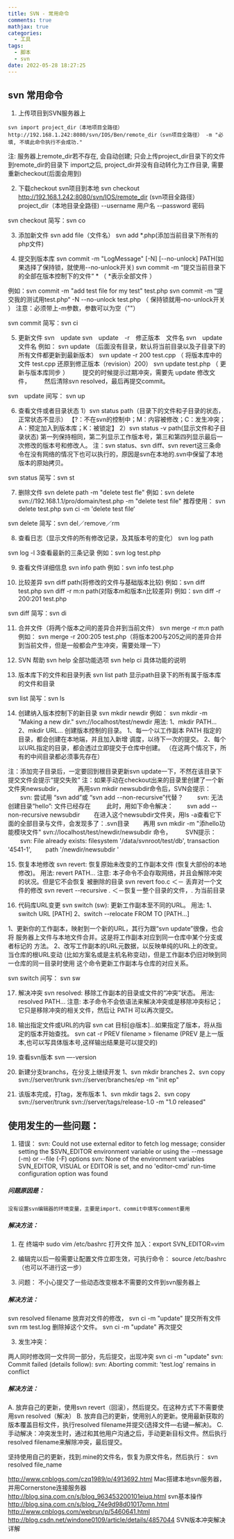 ```yaml
---
title: SVN - 常用命令
comments: true
mathjax: true
categories:
  - 工具
tags:
  - 脚本
  - svn
date: 2022-05-28 18:27:25
---
```



## svn 常用命令

1. 上传项目到SVN服务器上


```
svn import project_dir（本地项目全路径） http://192.168.1.242:8080/svn/IOS/Ben/remote_dir（svn项目全路径） -m "必填, 不填此命令执行不会成功."
```
注: 服务器上remote_dir若不存在, 会自动创建;
只会上传project_dir目录下的文件到remote_dir的目录下
import之后, project_dir并没有自动转化为工作目录, 需要重新checkout(后面会用到)


2. 下载checkout svn项目到本地
svn checkout http://192.168.1.242:8080/svn/IOS/remote_dir (svn项目全路径）project_dir（本地目录全路径) --username 用户名 --password 密码

svn checkout 简写：svn co


3. 添加新文件
svn add file（文件名）
svn add *.php(添加当前目录下所有的php文件)


4. 提交到版本库
svn commit -m "LogMessage" [-N] [--no-unlock] PATH(如果选择了保持锁，就使用--no-unlock开关)
svn commit -m “提交当前目录下的全部在版本控制下的文件“ * （ *表示全部文件 ）

例如：svn commit -m "add test file for my test" test.php
svn commit -m “提交我的测试用test.php“ -N --no-unlock test.php （ 保持锁就用–no-unlock开关 ）
注意：必须带上-m参数，参数可以为空（""）

svn commit 简写：svn ci


5. 更新文件
svn　update
svn　update　-r　修正版本　文件名
svn　update　文件名
例如：
svn update （后面没有目录，默认将当前目录以及子目录下的所有文件都更新到最新版本）
svn update -r 200 test.cpp （ 将版本库中的文件 test.cpp 还原到修正版本（revision）200）
svn update test.php （ 更新与版本库同步 ）
　　提交的时候提示过期冲突，需要先 update 修改文件，
　　然后清除svn resolved，最后再提交commit。

svn　update 间写： svn up


6. 查看文件或者目录状态
1）svn status path（目录下的文件和子目录的状态，正常状态不显示）
【?：不在svn的控制中；M：内容被修改；C：发生冲突；A：预定加入到版本库；K：被锁定】
2）svn status -v path(显示文件和子目录状态)
第一列保持相同，第二列显示工作版本号，第三和第四列显示最后一次修改的版本号和修改人。
注：svn status、svn diff、svn revert这三条命令在没有网络的情况下也可以执行的，原因是svn在本地的.svn中保留了本地版本的原始拷贝。

svn status 简写：svn st


7. 删除文件
svn delete path -m "delete test fle"
例如：svn delete svn://192.168.1.1/pro/domain/test.php -m "delete test file"
推荐使用：
svn delete test.php
svn ci -m 'delete test file‘

svn delete 简写：svn del／remove／rm


8. 查看日志（显示文件的所有修改记录，及其版本号的变化）
svn log path

svn log -l 3查看最新的三条记录
例如：svn log test.php


9. 查看文件详细信息
svn info path
例如：svn info test.php


10. 比较差异
svn diff path(将修改的文件与基础版本比较)
例如：svn diff test.php
svn diff -r m:n path(对版本m和版本n比较差异)
例如：svn diff -r 200:201 test.php

svn diff 简写：svn di


11. 合并文件（将两个版本之间的差异合并到当前文件）
svn merge -r m:n path
例如：
svn merge -r 200:205 test.php（将版本200与205之间的差异合并到当前文件，但是一般都会产生冲突，需要处理一下）


12. SVN 帮助
svn help	全部功能选项
svn help ci 具体功能的说明


13. 版本库下的文件和目录列表
svn list path
显示path目录下的所有属于版本库的文件和目录

svn list 简写：svn ls


14. 创建纳入版本控制下的新目录
svn mkdir newdir
例如：
svn mkdir -m "Making a new dir." svn://localhost/test/newdir
用法: 1、mkdir PATH...
2、mkdir URL...
创建版本控制的目录。
1、每一个以工作副本 PATH 指定的目录，都会创建在本地端，并且加入新增
调度，以待下一次的提交。
2、每个以URL指定的目录，都会透过立即提交于仓库中创建。
（在这两个情况下，所有的中间目录都必须事先存在）

注：添加完子目录后，一定要回到根目录更新svn update一下，不然在该目录下提交文件会提示“提交失败”
注：如果手动在checkout出来的目录里创建了一个新文件夹newsubdir，
　　 再用svn mkdir newsubdir命令后，SVN会提示：
　　svn: 尝试用 “svn add”或 “svn add --non-recursive”代替？
　　svn: 无法创建目录“hello”: 文件已经存在
　　 此时，用如下命令解决：
　　svn add --non-recursive newsubdir
　　在进入这个newsubdir文件夹，用ls -a查看它下面的全部目录与文件，会发现多了：.svn目录
　　再用 svn mkdir -m "添hello功能模块文件" svn://localhost/test/newdir/newsubdir 命令，
　　SVN提示：
　　svn: File already exists: filesystem '/data/svnroot/test/db', transaction '4541-1',
　　path '/newdir/newsubdir '


15. 恢复本地修改
svn revert: 恢复原始未改变的工作副本文件 (恢复大部份的本地修改)。
用法: revert PATH...
注意: 本子命令不会存取网络，并且会解除冲突的状况。但是它不会恢复
被删除的目录
svn revert foo.c ＜－ 丢弃对一个文件的修改
svn revert --recursive . ＜－恢复一整个目录的文件，. 为当前目录



16. 代码库URL变更
svn switch (sw): 更新工作副本至不同的URL。
用法:
  1、switch URL [PATH]
  2、switch --relocate FROM TO [PATH...]

1、更新你的工作副本，映射到一个新的URL，其行为跟“svn update”很像，也会将
服务器上文件与本地文件合并。这是将工作副本对应到同一仓库中某个分支或者标记的
方法。
2、改写工作副本的URL元数据，以反映单纯的URL上的改变。当仓库的根URL变动
(比如方案名或是主机名称变动)，但是工作副本仍旧对映到同一仓库的同一目录时使用
这个命令更新工作副本与仓库的对应关系。

svn switch 间写： svn sw


17. 解决冲突
svn resolved: 移除工作副本的目录或文件的“冲突”状态。
用法: resolved PATH...
注意: 本子命令不会依语法来解决冲突或是移除冲突标记；
它只是移除冲突的相关文件，然后让 PATH 可以再次提交。


18. 输出指定文件或URL的内容
svn cat 目标[@版本]...如果指定了版本，将从指定的版本开始查找。
svn cat -r PREV filename > filename (PREV 是上一版本,也可以写具体版本号,这样输出结果是可以提交的)


19. 查看svn版本
svn —-version


20. 新建分支branchs，在分支上继续开发
1、svn mkdir branches
2、svn copy svn://server/trunk svn://server/branches/ep -m "init ep"


21. 该版本完成，打tag，发布版本
1、svn mkdir tags
2、svn copy svn://server/trunk svn://server/tags/release-1.0 -m "1.0 released"





## 使用发生的一些问题：

1. 错误：
    svn: Could not use external editor to fetch log message; consider setting the $SVN_EDITOR environment variable or using the --message (-m) or --file (-F) options
    svn: None of the environment variables SVN_EDITOR, VISUAL or EDITOR is set, and no 'editor-cmd' run-time configuration option was found

##### 问题原因是：

    没有设置svn编辑器的环境变量，主要是import、commit中填写comment要用

##### 解决方法：

  1. 在 终端中 sudo vim /etc/bashrc 打开文件
  加入：export SVN_EDITOR=vim
  2. 编辑完以后一般需要让配置文件立即生效，可执行命令：
  source /etc/bashrc（也可以不进行这一步）


2. 问题：
  不小心提交了一些动态改变根本不需要的文件到svn服务器上

##### 解决方法：

  svn resolved filename 放弃对文件的修改，
  svn ci -m "update" 提交所有文件
  svn rm test.log 删除掉这个文件。
  svn ci -m "update" 再次提交


3. 发生冲突：

  两人同时修改同一文件同一部分，先后提交，出现冲突
  svn ci -m "update"
  svn: Commit failed (details follow):
  svn: Aborting commit: 'test.log' remains in conflict

##### 解决方法：

  A. 放弃自己的更新，使用svn revert（回滚），然后提交。在这种方式下不需要使用svn resolved（解决）
  B. 放弃自己的更新，使用别人的更新。使用最新获取的版本覆盖目标文件，执行resolved filename并提交(选择文件—右键—解决)。
  C. 手动解决：冲突发生时，通过和其他用户沟通之后，手动更新目标文件。然后执行resolved filename来解除冲突，最后提交。

坚持使用自己的更新，找到.mine的文件名，恢复为原文件名，然后执行：
svn resolved file_name




http://www.cnblogs.com/czq1989/p/4913692.html	Mac搭建本地svn服务器，并用Cornerstone连接服务器
http://blog.sina.com.cn/s/blog_963453200101eiuq.html svn基本操作
http://blog.sina.com.cn/s/blog_74e9d98d01017pmn.html
http://www.cnblogs.com/webrun/p/5460641.html
http://blog.csdn.net/windone0109/article/details/4857044 SVN版本冲突解决详解